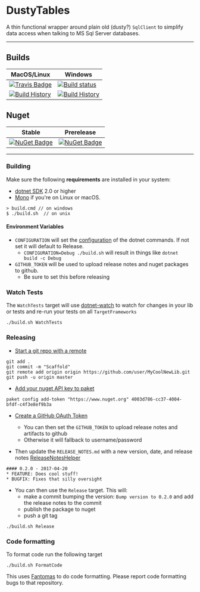 # DustyTables

A thin functional wrapper around plain old (dusty?) `SqlClient` to simplify data access when talking to MS Sql Server databases. 

---

## Builds

MacOS/Linux | Windows
--- | ---
[![Travis Badge](https://travis-ci.org/zaid-ajaj/DustyTables.svg?branch=master)](https://travis-ci.org/zaid-ajaj/DustyTables) | [![Build status](https://ci.appveyor.com/api/projects/status/github/zaid-ajaj/DustyTables?svg=true)](https://ci.appveyor.com/project/zaid-ajaj/DustyTables)
[![Build History](https://buildstats.info/travisci/chart/zaid-ajaj/DustyTables)](https://travis-ci.org/zaid-ajaj/DustyTables/builds) | [![Build History](https://buildstats.info/appveyor/chart/zaid-ajaj/DustyTables)](https://ci.appveyor.com/project/zaid-ajaj/DustyTables)  


## Nuget 

Stable | Prerelease
--- | ---
[![NuGet Badge](https://buildstats.info/nuget/DustyTables)](https://www.nuget.org/packages/DustyTables/) | [![NuGet Badge](https://buildstats.info/nuget/DustyTables?includePreReleases=true)](https://www.nuget.org/packages/DustyTables/)

---

### Building


Make sure the following **requirements** are installed in your system:

* [dotnet SDK](https://www.microsoft.com/net/download/core) 2.0 or higher
* [Mono](http://www.mono-project.com/) if you're on Linux or macOS.

```
> build.cmd // on windows
$ ./build.sh  // on unix
```

#### Environment Variables

* `CONFIGURATION` will set the [configuration](https://docs.microsoft.com/en-us/dotnet/core/tools/dotnet-build?tabs=netcore2x#options) of the dotnet commands.  If not set it will default to Release.
  * `CONFIGURATION=Debug ./build.sh` will result in things like `dotnet build -c Debug`
* `GITHUB_TOKEN` will be used to upload release notes and nuget packages to github.
  * Be sure to set this before releasing

### Watch Tests

The `WatchTests` target will use [dotnet-watch](https://github.com/aspnet/Docs/blob/master/aspnetcore/tutorials/dotnet-watch.md) to watch for changes in your lib or tests and re-run your tests on all `TargetFrameworks`

```
./build.sh WatchTests
```

### Releasing
* [Start a git repo with a remote](https://help.github.com/articles/adding-an-existing-project-to-github-using-the-command-line/)

```
git add .
git commit -m "Scaffold"
git remote add origin origin https://github.com/user/MyCoolNewLib.git
git push -u origin master
```

* [Add your nuget API key to paket](https://fsprojects.github.io/Paket/paket-config.html#Adding-a-NuGet-API-key)

```
paket config add-token "https://www.nuget.org" 4003d786-cc37-4004-bfdf-c4f3e8ef9b3a
```

* [Create a GitHub OAuth Token](https://help.github.com/articles/creating-a-personal-access-token-for-the-command-line/)
    * You can then set the `GITHUB_TOKEN` to upload release notes and artifacts to github
    * Otherwise it will fallback to username/password


* Then update the `RELEASE_NOTES.md` with a new version, date, and release notes [ReleaseNotesHelper](https://fsharp.github.io/FAKE/apidocs/fake-releasenoteshelper.html)

```
#### 0.2.0 - 2017-04-20
* FEATURE: Does cool stuff!
* BUGFIX: Fixes that silly oversight
```

* You can then use the `Release` target.  This will:
    * make a commit bumping the version:  `Bump version to 0.2.0` and add the release notes to the commit
    * publish the package to nuget
    * push a git tag

```
./build.sh Release
```


### Code formatting

To format code run the following target

```
./build.sh FormatCode
```

This uses [Fantomas](https://github.com/fsprojects/fantomas) to do code formatting.  Please report code formatting bugs to that repository.
